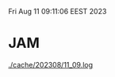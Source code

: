 Fri Aug 11 09:11:06 EEST 2023
# JAM
<a href='./cache/202308/11_09.log'>./cache/202308/11_09.log</a>
